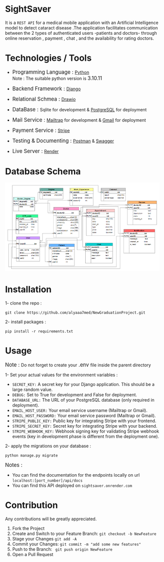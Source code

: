 # SightSaver 
It is a ```REST API``` for a medical mobile application with an Artificial Intelligence model to detect cataract disease .The application facilitates communication between the 2 types of authenticated users -patients and doctors- through online reservation , payment , chat , and the availability for rating doctors. 

# Technologies / Tools  
- <span style="font-size:larger;">Programming Language : </span> [Python](https://www.python.org/downloads/) <br>
<span >Note :  </span>The suitable python version is <span style="font-size:larger;"> 3.10.11 </span> 

- <span style="font-size:larger;">Backend Framework : </span> [Django](https://www.djangoproject.com/) 
- <span style="font-size:larger;">Relational Schmea : </span> [Drawio](https://app.diagrams.net/) 
- <span style="font-size:larger;">DataBase : </span> Sqlite for development & [PostgreSQL](https://www.postgresql.org/)  for deployment
- <span style="font-size:larger;">Mail Service  : </span> [Mailtrap](https://mailtrap.io/) for development & [Gmail](https://cbi-analytics.nl/sending-emails-with-django-1-configuration-and-basics-of-sending-emails-with-gmail/) for deployment 
- <span style="font-size:larger;">Payment Service : </span> [Stripe](https://stripe.com/apps)
- <span style="font-size:larger;">Testing & Documenting  : </span> [Postman](https://www.postman.com/downloads/) & [Swagger](https://swagger.io/)
- <span style="font-size:larger;">Live Server : </span> [Render](https://render.com/)

# Database Schema   
<img src="dataschema.PNG">


# Installation 

1- clone the repo :  
```
git clone https://github.com/alyaaa7med/NewGraduationProject.git
```
2- install packages :
```
pip install -r requirements.txt 
```
# Usage
<span style="font-size:larger;">Note : </span>Do not forget to create your<span style="font-size:larger;"> .env </span> file inside the parent directory


1- Set your actual values for the environment    variables :

- ```SECRET_KEY:``` A secret key for your Django 
application. This should be a large random value.
- ```DEBUG:``` Set to True for development and False for deployment.
- ```DATABASE_URL:``` The URL of your PostgreSQL database (only required in deployment).
- ```EMAIL_HOST_USER:``` Your email service username (Mailtrap or Gmail).
- ```EMAIL_HOST_PASSWORD:``` Your email service password (Mailtrap or Gmail).
- ```STRIPE_PUBLIC_KEY:``` Public key for integrating Stripe with your frontend.
- ```STRIPE_SECRET_KEY:``` Secret key for integrating Stripe with your backend.
- ```STRIPE_WEBHOOK_KEY:``` Webhook signing key for validating Stripe webhook events (key in development phase is different from the deployment one).


2- apply the migrations on your database :
```
python manage.py migrate 
```
<span style="font-size:larger;">Notes : </span>
- You can find the documentation for the endpoints locally on url ```localhost:[port_number]/api/docs```
- You can find this API  deployed on ```sightsaver.onrender.com```

# Contribution 
Any contributions will be greatly appreciated.

1. Fork the Project
2. Create and Switch to your Feature Branch: 
   ```git checkout -b NewFeature```
3. Stage your Changes ```git add -A ```
4. Commit your Changes: ```git commit -m "add some new features"```
5. Push to the Branch: ``` git push origin NewFeature```
6. Open a Pull Request





  

  
   
